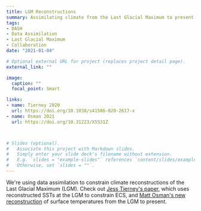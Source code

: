 ```yaml
---
title: LGM Reconstructions
summary: Assimilating climate from the Last Glacial Maximum to present.
tags:
- DASH
- Data Assimilation
- Last Glacial Maximum
- Collaboration
date: "2021-01-04"

# Optional external URL for project (replaces project detail page).
external_link: ""

image:
  caption: ""
  focal_point: Smart

links:
- name: Tierney 2020
  url: https://doi.org/10.1038/s41586-020-2617-x
- name: Osman 2021
  url: https://doi.org/10.31223/X5S31Z



# Slides (optional).
#   Associate this project with Markdown slides.
#   Simply enter your slide deck's filename without extension.
#   E.g. `slides = "example-slides"` references `content/slides/example-slides.md`.
#   Otherwise, set `slides = ""`.
---
```


We're using data assimilation to constrain climate reconstructions of the Last Glacial Maximum (LGM). Check out [Jess Tierney's paper](../../publication/5-lgm-sst), which uses reconstructed SSTs at the LGM to constrain ECS, and [Matt Osman's new reconstruction](../../publication/p3-lgm-surface-t) of surface temperatures from the LGM to present.
